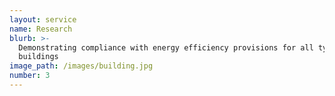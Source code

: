 ```yaml
---
layout: service
name: Research
blurb: >-
  Demonstrating compliance with energy efficiency provisions for all type of
  buildings
image_path: /images/building.jpg
number: 3
---
```

